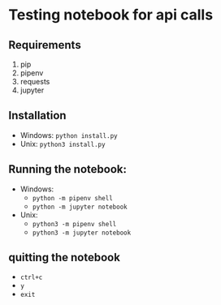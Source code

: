# Testing notebook for api calls

## Requirements
1. pip
2. pipenv
3. requests
4. jupyter

## Installation
- Windows: `python install.py`
- Unix: `python3 install.py`

## Running the notebook:
- Windows:
    - `python -m pipenv shell`
    - `python -m jupyter notebook`
- Unix:
    - `python3 -m pipenv shell`
    - `python3 -m jupyter notebook`

## quitting the notebook
- `ctrl+c`
- `y`
- `exit`